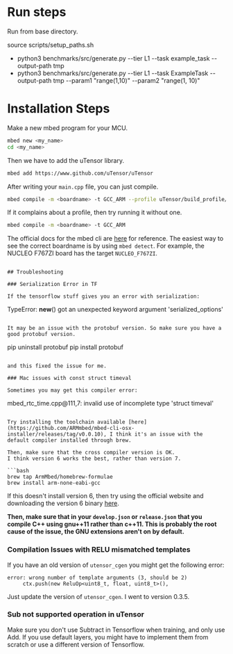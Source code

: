 # Run steps

Run from base directory.

source scripts/setup_paths.sh
- python3 benchmarks/src/generate.py --tier L1 --task example_task --output-path tmp
- python3 benchmarks/src/generate.py --tier L1 --task ExampleTask --output-path tmp --param1 "range(1,10)" --param2 "range(1, 10)"

# Installation Steps

Make a new mbed program for your MCU.

```bash
mbed new <my_name>
cd <my_name>
```

Then we have to add the uTensor library.

```bash
mbed add https://www.github.com/uTensor/uTensor
```

After writing your `main.cpp` file, you can just compile.

```bash
mbed compile -m <boardname> -t GCC_ARM --profile uTensor/build_profile/release.json
```

If it complains about a profile, then try running it without one.

```bash
mbed compile -m <boardname> -t GCC_ARM
```

The official docs for the mbed cli are [here](https://os.mbed.com/docs/mbed-os/v5.13/tools/developing-mbed-cli.html) for reference.
The easiest way to see the correct boardname is by using `mbed detect`.
For example, the NUCLEO F767ZI board has the target `NUCLEO_F767ZI`.


```

## Troubleshooting

### Serialization Error in TF

If the tensorflow stuff gives you an error with serialization:

```
TypeError: __new__() got an unexpected keyword argument 'serialized_options'
```

It may be an issue with the protobuf version. So make sure you have a good protobuf version.

```
pip uninstall protobuf
pip install protobuf
```

and this fixed the issue for me.

### Mac issues with const struct timeval

Sometimes you may get this compiler error:

```
mbed_rtc_time.cpp@111,7: invalid use of incomplete type 'struct timeval'
```

Try installing the toolchain available [here](https://github.com/ARMmbed/mbed-cli-osx-installer/releases/tag/v0.0.10), I think it's an issue with the default compiler installed through brew.

Then, make sure that the cross compiler version is OK.
I think version 6 works the best, rather than version 7.

```bash
brew tap ArmMbed/homebrew-formulae
brew install arm-none-eabi-gcc 
```

If this doesn't install version 6, then try using the official website and downloading the version 6 binary [here](https://developer.arm.com/tools-and-software/open-source-software/developer-tools/gnu-toolchain/gnu-rm/downloads).

__Then, make sure that in your `develop.json` or `release.json` that you compile C++ using gnu++11 rather than c++11. This is probably the root cause of the issue, the GNU extensions aren't on by default.__

### Compilation Issues with RELU mismatched templates

If you have an old version of `utensor_cgen` you might get the following error:

```
error: wrong number of template arguments (3, should be 2)
     ctx.push(new ReluOp<uint8_t, float, uint8_t>(),
```

Just update the version of `utensor_cgen`. I went to version 0.3.5.

### Sub not supported operation in uTensor

Make sure you don't use Subtract in Tensorflow when training, and only use Add.
If you use default layers, you might have to implement them from scratch or use a different version of Tensorflow.
